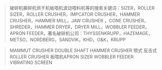 > 破碎机撕碎机烘干机板喂机波动喂料机等的搜索关键词：SIZER，ROLLER SIZER，ROLLER CRUSHER，IMPCATOR CRUSHER，HAMMER CRUSHER，HAMMER MILL，JAW CRUSHER ，CONE CRUSHER，SHREDER，HAMMER DRYER，DRYER MILL，WOBBLER FEEDER，APRON FEEDER，著名破碎机公司：THYSSENKRUPP，HAZEMAGE，METSO，NORDBERG，SANDVIK，KHD，O&K，KRUPP

> MAMMUT CRUSHER
> DOUBLE SHAFT HAMMER CRUSHER
> 颚式
> 反击式
> ROLLER CRUSHER
> 板喂机APRON
> SIZER
> WOBBLER FEEDER
> VIBRATING SCREEN
<!--stackedit_data:
eyJoaXN0b3J5IjpbMTE1MDYyOTYxMF19
-->